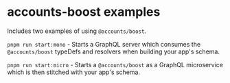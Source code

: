 # accounts-boost examples

Includes two examples of using `@accounts/boost`.

`pnpm run start:mono` - Starts a GraphQL server which consumes the `@accounts/boost` typeDefs and resolvers when building your app's schema.

`pnpm run start:micro` - Starts a `@accounts/boost` as a GraphQL microservice which is then stitched with your app's schema.
